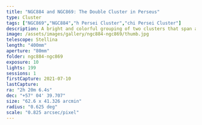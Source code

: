 ```yaml
---
title: "NGC884 and NGC869: The Double Cluster in Perseus"
type: Cluster
tags: ["NGC869","NGC884","h Persei Cluster","chi Persei Cluster"]
description: A bright and colorful grouping of two clusters that span a section of the sky twice the size of a full moon.
image: /assets/images/gallery/ngc884-ngc869/thumb.jpg
telescope: Stellina
length: "400mm"
aperture: "80mm"
folder: ngc884-ngc869
exposure: 10
lights: 199
sessions: 1 
firstCapture: 2021-07-10 
lastCapture:
ra: "2h 20m 6.4s"
dec: "+57° 04' 39.707"
size: "62.6 x 41.326 arcmin"
radius: "0.625 deg"
scale: "0.825 arcsec/pixel"
---
```

